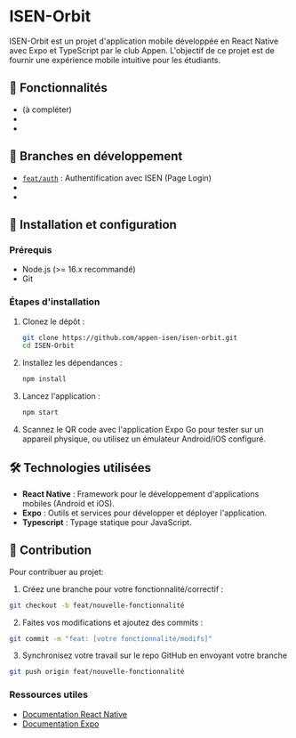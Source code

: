 # ISEN-Orbit

ISEN-Orbit est un projet d'application mobile développée en React Native avec Expo et TypeScript par le club Appen. L'objectif de ce projet est de fournir une expérience mobile intuitive pour les étudiants.

## 🎯 Fonctionnalités

-   (à compléter)
-
-

## 🌱 Branches en développement

-   [`feat/auth`](https://github.com/appen-isen/isen-orbit/tree/feat/auth) : Authentification avec ISEN (Page Login)
-
-

## 🚀 Installation et configuration

### Prérequis

-   Node.js (>= 16.x recommandé)
-   Git

### Étapes d'installation

1. Clonez le dépôt :
    ```bash
    git clone https://github.com/appen-isen/isen-orbit.git
    cd ISEN-Orbit
    ```
2. Installez les dépendances :
    ```bash
    npm install
    ```
3. Lancez l'application :
    ```bash
    npm start
    ```
4. Scannez le QR code avec l'application Expo Go pour tester sur un appareil physique, ou utilisez un émulateur Android/iOS configuré.

## 🛠️ Technologies utilisées

-   **React Native** : Framework pour le développement d'applications mobiles (Android et iOS).
-   **Expo** : Outils et services pour développer et déployer l'application.
-   **Typescript** : Typage statique pour JavaScript.

## 🤝 Contribution

Pour contribuer au projet:

1. Créez une branche pour votre fonctionnalité/correctif :

```bash
git checkout -b feat/nouvelle-fonctionnalité
```

2. Faites vos modifications et ajoutez des commits :

```bash
git commit -m "feat: [votre fonctionnalité/modifs]"
```

3. Synchronisez votre travail sur le repo GitHub en envoyant votre branche

```bash
git push origin feat/nouvelle-fonctionnalité
```

### Ressources utiles

-   [Documentation React Native](https://reactnative.dev/docs/getting-started)
-   [Documentation Expo](https://docs.expo.dev)
